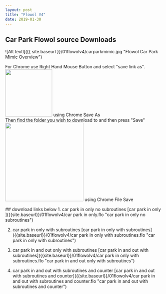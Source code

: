 ```yaml
---
layout: post
title: "Flowol V4"
date: 2019-01-30
---
```

## **Car Park Flowol source Downloads**

![Alt textl]({{ site.baseurl }}/01flowolv4/carparkmimic.jpg "Flowol Car Park Mimic Overview")



<P>For Chrome use Right Hand Mouse Button and select "save link as".<BR />
<img src = "{{ site.baseurl }}/01flowolv4/chromesaveas.jpg"  width="150" height="150" /> using Chrome Save As <br />
Then find the folder you wish to download to and then press "Save" <br />
<img src = "{{ site.baseurl }}/01flowolv4/chromefilesave.jpg"  width="250" height="250" /> using Chrome File Save<br />
</P>
## download links below
1. car park in only no subroutines [car park in only ]({{site.baseurl}}/01flowolv4/car park in only.flo "car park in only no subroutines")

2. car park in only with subroutines [car park in only with subroutines]({{site.baseurl}}/01flowolv4/car park in only with subroutines.flo "car park in only with subroutines") 

3. car park in and out only with subroutines [car park in and out with subroutines]({{site.baseurl}}/01flowolv4/car park in only with subroutines.flo "car park in and out only with subroutines")

4. car park in and out with subroutines and counter [car park in and out with subroutines and counter]({{site.baseurl}}/01flowolv4/car park in and out with subroutines and counter.flo "car park in and out with subroutines and counter")  
